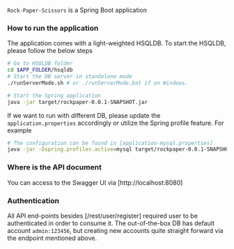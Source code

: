 `Rock-Paper-Scissors` is a Spring Boot application

### How to run the application
The application comes with a light-weighted HSQLDB. To start the HSQLDB, please follow the below steps

```sh
# Go to HSQLDB folder
cd $APP_FOLDER/hsqldb
# Start the DB server in standalone mode
./runServerMode.sh # or ./runServerMode.bat if on Windows.

# Start the Spring application
java -jar target/rockpaper-0.0.1-SNAPSHOT.jar
```

If we want to run with different DB, please update the `application.properties` accordingly or utilize the Spring profile feature. For example

```sh 
# The configuration can be found in [application-mysql.properties]
java -jar -Dspring.profiles.active=mysql target/rockpaper-0.0.1-SNAPSHOT.jar
```

### Where is the API document
You can access to the Swagger UI via [http://localhost:8080]

### Authentication
All API end-points besides [/rest/user/register] required user to be authenticated in order to consume it. The out-of-the-box DB has default account `admin:123456`, but creating new accounts quite straight forward via the endpoint mentioned above.